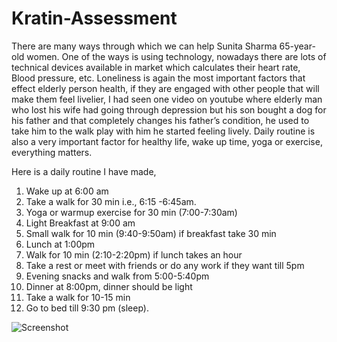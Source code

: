# Kratin-Assessment

There are many ways through which we can help Sunita Sharma 65-year-old women.
One of the ways is using technology, nowadays there are lots of technical devices available in market which calculates their heart rate, Blood pressure, etc.
Loneliness is again the most important factors that effect elderly person health, if they are engaged with other people that will make them feel livelier, I had seen one video on youtube where elderly man who lost his wife had going through depression but his son bought a dog for his father and that completely changes his father’s condition, he used to take him to the walk play with him he started feeling lively.
Daily routine is also a very important factor for healthy life, wake up time, yoga or exercise, everything matters.

Here is a daily routine I have made,
1.	Wake up at 6:00 am
2.	Take a walk for 30 min i.e., 6:15 -6:45am.
3.	Yoga or warmup exercise for 30 min (7:00-7:30am)
4.	Light Breakfast at 9:00 am
5.	Small walk for 10 min (9:40-9:50am) if breakfast take 30 min
6.	Lunch at 1:00pm
7.	Walk for 10 min (2:10-2:20pm) if lunch takes an hour
8.	Take a rest or meet with friends or do any work if they want till 5pm
9.	Evening snacks and walk from 5:00-5:40pm
10.	Dinner at 8:00pm, dinner should be light
11.	Take a walk for 10-15 min
12.	Go to bed till 9:30 pm (sleep).    

![Screenshot](https://drive.google.com/file/d/1ap0wSaM-23GuL02m-c_g1IwGGmexN_tZ/view?usp=share_link)

